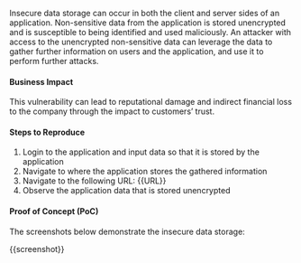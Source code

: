 Insecure data storage can occur in both the client and server sides of an application. Non-sensitive data from the application is stored unencrypted and is susceptible to being identified and used maliciously. An attacker with access to the unencrypted non-sensitive data can leverage the data to gather further information on users and the application, and use it to perform further attacks.

#### Business Impact

This vulnerability can lead to reputational damage and indirect financial loss to the company through the impact to customers’ trust.

#### Steps to Reproduce

1. Login to the application and input data so that it is stored by the application
1. Navigate to where the application stores the gathered information
1. Navigate to the following URL: {{URL}}
1. Observe the application data that is stored unencrypted

#### Proof of Concept (PoC)

The screenshots below demonstrate the insecure data storage:

{{screenshot}}
